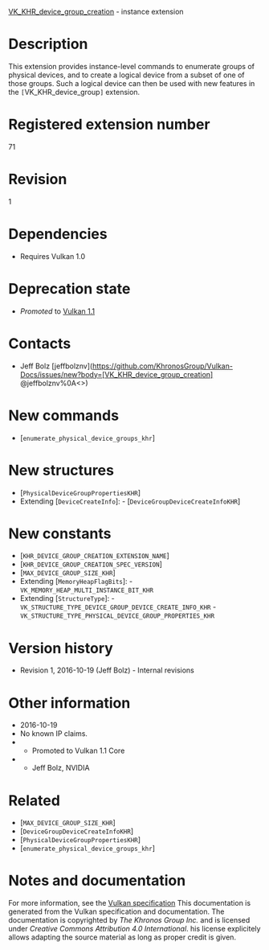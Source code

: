 [VK_KHR_device_group_creation](https://www.khronos.org/registry/vulkan/specs/1.3-extensions/man/html/VK_KHR_device_group_creation.html) - instance extension

# Description
This extension provides instance-level commands to enumerate groups of
physical devices, and to create a logical device from a subset of one of
those groups.
Such a logical device can then be used with new features in the
`[`VK_KHR_device_group`]` extension.

# Registered extension number
71

# Revision
1

# Dependencies
- Requires Vulkan 1.0

# Deprecation state
- *Promoted* to [Vulkan 1.1](https://www.khronos.org/registry/vulkan/specs/1.3-extensions/html/vkspec.html#versions-1.1-promotions)

# Contacts
- Jeff Bolz [jeffbolznv](https://github.com/KhronosGroup/Vulkan-Docs/issues/new?body=[VK_KHR_device_group_creation] @jeffbolznv%0A<<Here describe the issue or question you have about the VK_KHR_device_group_creation extension>>)

# New commands
- [`enumerate_physical_device_groups_khr`]

# New structures
- [`PhysicalDeviceGroupPropertiesKHR`]
- Extending [`DeviceCreateInfo`]:  - [`DeviceGroupDeviceCreateInfoKHR`]

# New constants
- [`KHR_DEVICE_GROUP_CREATION_EXTENSION_NAME`]
- [`KHR_DEVICE_GROUP_CREATION_SPEC_VERSION`]
- [`MAX_DEVICE_GROUP_SIZE_KHR`]
- Extending [`MemoryHeapFlagBits`]:  - `VK_MEMORY_HEAP_MULTI_INSTANCE_BIT_KHR` 
- Extending [`StructureType`]:  - `VK_STRUCTURE_TYPE_DEVICE_GROUP_DEVICE_CREATE_INFO_KHR`  - `VK_STRUCTURE_TYPE_PHYSICAL_DEVICE_GROUP_PROPERTIES_KHR`

# Version history
- Revision 1, 2016-10-19 (Jeff Bolz)  - Internal revisions

# Other information
* 2016-10-19
* No known IP claims.
*   - Promoted to Vulkan 1.1 Core 
*   - Jeff Bolz, NVIDIA

# Related
- [`MAX_DEVICE_GROUP_SIZE_KHR`]
- [`DeviceGroupDeviceCreateInfoKHR`]
- [`PhysicalDeviceGroupPropertiesKHR`]
- [`enumerate_physical_device_groups_khr`]

# Notes and documentation
For more information, see the [Vulkan specification](https://www.khronos.org/registry/vulkan/specs/1.3-extensions/html/vkspec.html)
This documentation is generated from the Vulkan specification and documentation.
The documentation is copyrighted by *The Khronos Group Inc.* and is licensed under *Creative Commons Attribution 4.0 International*.
his license explicitely allows adapting the source material as long as proper credit is given.
        